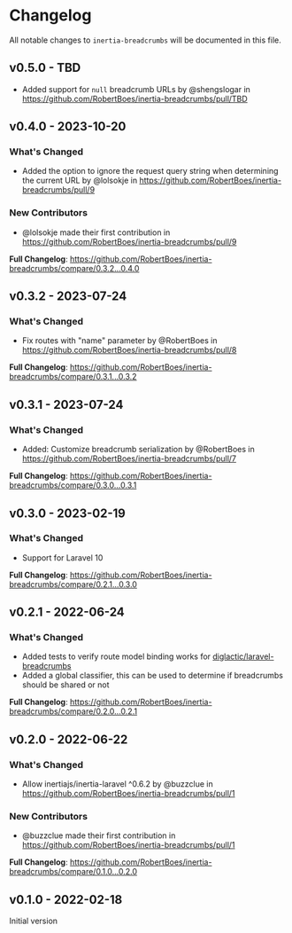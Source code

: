 # Changelog

All notable changes to `inertia-breadcrumbs` will be documented in this file.

## v0.5.0 - TBD

- Added support for `null` breadcrumb URLs by @shengslogar in https://github.com/RobertBoes/inertia-breadcrumbs/pull/TBD

## v0.4.0 - 2023-10-20

### What's Changed

- Added the option to ignore the request query string when determining the current URL by @lolsokje in https://github.com/RobertBoes/inertia-breadcrumbs/pull/9

### New Contributors

- @lolsokje made their first contribution in https://github.com/RobertBoes/inertia-breadcrumbs/pull/9

**Full Changelog**: https://github.com/RobertBoes/inertia-breadcrumbs/compare/0.3.2...0.4.0

## v0.3.2 - 2023-07-24

### What's Changed

- Fix routes with "name" parameter by @RobertBoes in https://github.com/RobertBoes/inertia-breadcrumbs/pull/8

**Full Changelog**: https://github.com/RobertBoes/inertia-breadcrumbs/compare/0.3.1...0.3.2

## v0.3.1 - 2023-07-24

### What's Changed

- Added: Customize breadcrumb serialization by @RobertBoes in https://github.com/RobertBoes/inertia-breadcrumbs/pull/7

**Full Changelog**: https://github.com/RobertBoes/inertia-breadcrumbs/compare/0.3.0...0.3.1

## v0.3.0 - 2023-02-19

### What's Changed

- Support for Laravel 10

**Full Changelog**: https://github.com/RobertBoes/inertia-breadcrumbs/compare/0.2.1...0.3.0

## v0.2.1 - 2022-06-24

### What's Changed

- Added tests to verify route model binding works for [diglactic/laravel-breadcrumbs](https://github.com/diglactic/laravel-breadcrumbs)
- Added a global classifier, this can be used to determine if breadcrumbs should be shared or not

**Full Changelog**: https://github.com/RobertBoes/inertia-breadcrumbs/compare/0.2.0...0.2.1

## v0.2.0 - 2022-06-22

### What's Changed

- Allow inertiajs/inertia-laravel ^0.6.2 by @buzzclue in https://github.com/RobertBoes/inertia-breadcrumbs/pull/1

### New Contributors

- @buzzclue made their first contribution in https://github.com/RobertBoes/inertia-breadcrumbs/pull/1

**Full Changelog**: https://github.com/RobertBoes/inertia-breadcrumbs/compare/0.1.0...0.2.0

## v0.1.0 - 2022-02-18

Initial version
